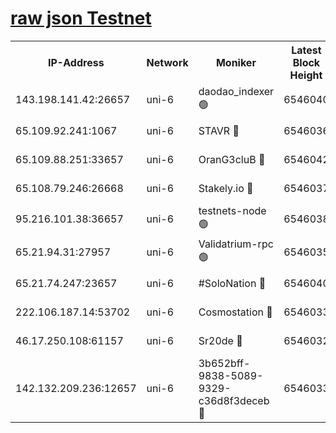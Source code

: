 [raw json Testnet](https://rpc-check.junot.stavr.tech/junot/rpc-junot-result.json)
=


<table><tr><th>IP-Address</th><th>Network</th><th>Moniker</th><th>Latest Block Height</th><th>Earliest Block Height</th><th>Catching Up</th><th>Tx Index</th><th>Voting Power</th><th>Scan Time</th></tr><tr><td>143.198.141.42:26657</td><td>uni-6</td><td>daodao_indexer 🟢</td><td>6546040</td><td>1</td><td>False</td><td>off</td><td>0</td><td>2023-12-29T23:30:14.542142008UTC</td></tr><tr><td>65.109.92.241:1067</td><td>uni-6</td><td>STAVR 🔴</td><td>6546036</td><td>1138541</td><td>False</td><td>on</td><td>6042</td><td>2023-12-29T23:30:04.341376996UTC</td></tr><tr><td>65.109.88.251:33657</td><td>uni-6</td><td>OranG3cluB 🔴</td><td>6546042</td><td>1138541</td><td>False</td><td>on</td><td>11</td><td>2023-12-29T23:30:19.028132702UTC</td></tr><tr><td>65.108.79.246:26668</td><td>uni-6</td><td>Stakely.io 🔴</td><td>6546037</td><td>1570872</td><td>False</td><td>on</td><td>1358933</td><td>2023-12-29T23:30:04.706395088UTC</td></tr><tr><td>95.216.101.38:36657</td><td>uni-6</td><td>testnets-node 🟢</td><td>6546038</td><td>1615130</td><td>False</td><td>on</td><td>0</td><td>2023-12-29T23:30:07.164050580UTC</td></tr><tr><td>65.21.94.31:27957</td><td>uni-6</td><td>Validatrium-rpc 🟢</td><td>6546035</td><td>2943363</td><td>False</td><td>on</td><td>0</td><td>2023-12-29T23:29:59.809728767UTC</td></tr><tr><td>65.21.74.247:23657</td><td>uni-6</td><td>#SoloNation 🔴</td><td>6546040</td><td>5208001</td><td>False</td><td>on</td><td>112</td><td>2023-12-29T23:30:13.607895053UTC</td></tr><tr><td>222.106.187.14:53702</td><td>uni-6</td><td>Cosmostation 🔴</td><td>6546033</td><td>5344501</td><td>False</td><td>on</td><td>110003</td><td>2023-12-29T23:29:57.367109114UTC</td></tr><tr><td>46.17.250.108:61157</td><td>uni-6</td><td>Sr20de 🔴</td><td>6546032</td><td>6419777</td><td>False</td><td>on</td><td>28</td><td>2023-12-29T23:29:51.645080615UTC</td></tr><tr><td>142.132.209.236:12657</td><td>uni-6</td><td>3b652bff-9838-5089-9329-c36d8f3deceb 🔴</td><td>6546033</td><td>6531280</td><td>False</td><td>on</td><td>157563</td><td>2023-12-29T23:29:55.986682970UTC</td></tr></table>